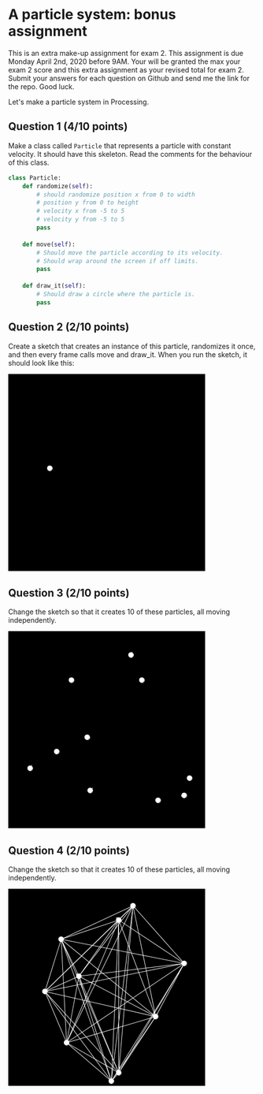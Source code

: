 # A particle system: bonus assignment

This is an extra make-up assignment for exam 2. This assignment is due Monday April 2nd, 2020 before 9AM. Your will be granted the max your exam 2 score and this extra assignment as your revised total for exam 2. Submit your answers for each question on Github and send me the link for the repo. Good luck.

Let's make a particle system in Processing. 

## Question 1 (4/10 points)

Make a class called `Particle` that represents a particle with constant velocity. It should have this skeleton. Read the comments for the behaviour of this class.

```python
class Particle:
    def randomize(self):
        # should randomize position x from 0 to width
        # position y from 0 to height
        # velocity x from -5 to 5
        # velocity y from -5 to 5
        pass

    def move(self):
        # Should move the particle according to its velocity.
        # Should wrap around the screen if off limits.
        pass
    
    def draw_it(self):
        # Should draw a circle where the particle is.
        pass
```

## Question 2 (2/10 points)

Create a sketch that creates an instance of this particle, randomizes it once, and then every frame calls move and draw_it. When you run the sketch, it should look like this:

![particle](particle.gif)

## Question 3 (2/10 points)

Change the sketch so that it creates 10 of these particles, all moving independently.

![particles](particles.gif)

## Question 4 (2/10 points)

Change the sketch so that it creates 10 of these particles, all moving independently.

![Lines](lines.gif)